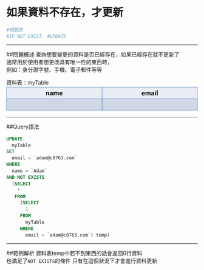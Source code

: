 # 如果資料不存在，才更新

```bash
#相關詞
#IF NOT EXIST, #UPDATE
```


---


##問題概述
查詢想要變更的資料是否已經存在，如果已經存在就不更新了  
通常用於使用者想更改具有唯一性的東西時，  
例如：身分證字號、手機、電子郵件等等

資料表：myTable
![](origin_name_email.png)



---


  
##Query語法

```sql
UPDATE
  myTable
SET
  email = `adam@c8763.com`
WHERE
  name = `Adam`
AND NOT EXISTS
  (SELECT
    *
   FROM
     (SELECT
       1
     FROM
       myTable
     WHERE
       email = `adam@c8763.com`) temp)
```



---

##範例解析
資料表temp中若不到東西的話會返回0行資料  
也滿足了`NOT EXISTS`的條件
只有在這個狀況下才會進行資料更新

